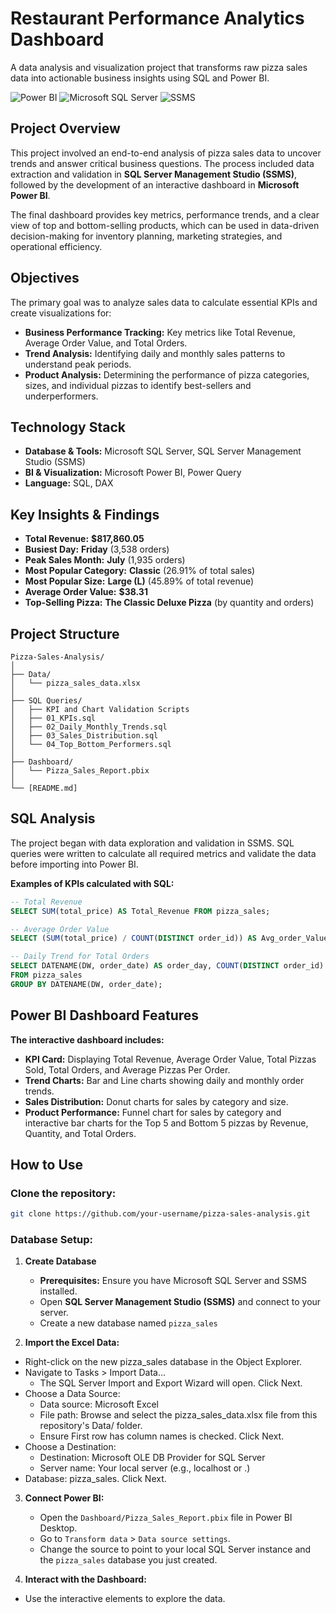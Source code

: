 # Restaurant Performance Analytics Dashboard

A data analysis and visualization project that transforms raw pizza sales data into actionable business insights using SQL and Power BI.

![Power BI](https://img.shields.io/badge/Power-BI-F2C811?style=for-the-badge&logo=powerbi&logoColor=black)
![Microsoft SQL Server](https://img.shields.io/badge/Microsoft%20SQL%20Server-CC2927?style=for-the-badge&logo=microsoft%20sql%20server&logoColor=white)
![SSMS](https://img.shields.io/badge/SSMS-CC2927?style=for-the-badge&logo=microsoft%20sql%20server&logoColor=white)

## Project Overview

This project involved an end-to-end analysis of pizza sales data to uncover trends and answer critical business questions. The process included data extraction and validation in **SQL Server Management Studio (SSMS)**, followed by the development of an interactive dashboard in **Microsoft Power BI**.

The final dashboard provides key metrics, performance trends, and a clear view of top and bottom-selling products, which can be used in data-driven decision-making for inventory planning, marketing strategies, and operational efficiency.

## Objectives

The primary goal was to analyze sales data to calculate essential KPIs and create visualizations for:
- **Business Performance Tracking:** Key metrics like Total Revenue, Average Order Value, and Total Orders.
- **Trend Analysis:** Identifying daily and monthly sales patterns to understand peak periods.
- **Product Analysis:** Determining the performance of pizza categories, sizes, and individual pizzas to identify best-sellers and underperformers.

## Technology Stack

- **Database & Tools:** Microsoft SQL Server, SQL Server Management Studio (SSMS)
- **BI & Visualization:** Microsoft Power BI, Power Query
- **Language:** SQL, DAX

## Key Insights & Findings

- **Total Revenue:** **$817,860.05**
- **Busiest Day:** **Friday** (3,538 orders)
- **Peak Sales Month:** **July** (1,935 orders)
- **Most Popular Category:** **Classic** (26.91% of total sales)
- **Most Popular Size:** **Large (L)** (45.89% of total revenue)
- **Average Order Value:** **$38.31**
- **Top-Selling Pizza:** **The Classic Deluxe Pizza** (by quantity and orders)

## Project Structure

```text
Pizza-Sales-Analysis/  
│  
├── Data/  
│   └── pizza_sales_data.xlsx  
│  
├── SQL Queries/  
│   ├── KPI and Chart Validation Scripts  
│   ├── 01_KPIs.sql  
│   ├── 02_Daily_Monthly_Trends.sql  
│   ├── 03_Sales_Distribution.sql  
│   └── 04_Top_Bottom_Performers.sql  
│  
├── Dashboard/  
│   └── Pizza_Sales_Report.pbix  
│  
└── [README.md]
```

## SQL Analysis

The project began with data exploration and validation in SSMS. SQL queries were written to calculate all required metrics and validate the data before importing into Power BI.

**Examples of KPIs calculated with SQL:**
```sql
-- Total Revenue
SELECT SUM(total_price) AS Total_Revenue FROM pizza_sales;

-- Average Order Value
SELECT (SUM(total_price) / COUNT(DISTINCT order_id)) AS Avg_order_Value FROM pizza_sales;

-- Daily Trend for Total Orders
SELECT DATENAME(DW, order_date) AS order_day, COUNT(DISTINCT order_id) AS total_orders
FROM pizza_sales
GROUP BY DATENAME(DW, order_date);
```

## Power BI Dashboard Features

**The interactive dashboard includes:**

- **KPI Card:** Displaying Total Revenue, Average Order Value, Total Pizzas Sold, Total Orders, and Average Pizzas Per Order.
- **Trend Charts:** Bar and Line charts showing daily and monthly order trends.
- **Sales Distribution:** Donut charts for sales by category and size.
- **Product Performance:** Funnel chart for sales by category and interactive bar charts for the Top 5 and Bottom 5 pizzas by Revenue, Quantity, and Total Orders.

## How to Use

### Clone the repository:

```bash
git clone https://github.com/your-username/pizza-sales-analysis.git
```

### Database Setup:

1.  **Create Database**
    - **Prerequisites:** Ensure you have Microsoft SQL Server and SSMS installed.
    - Open **SQL Server Management Studio (SSMS)** and connect to your server.
    - Create a new database named `pizza_sales`
      
2. **Import the Excel Data:**

- Right-click on the new pizza_sales database in the Object Explorer.
- Navigate to Tasks > Import Data...
  - The SQL Server Import and Export Wizard will open. Click Next.
- Choose a Data Source:
  - Data source: Microsoft Excel
  - File path: Browse and select the pizza_sales_data.xlsx file from this repository's Data/ folder.
  - Ensure First row has column names is checked. Click Next.
- Choose a Destination:
  - Destination: Microsoft OLE DB Provider for SQL Server
  - Server name: Your local server (e.g., localhost or .)
- Database: pizza_sales. Click Next.

3.  **Connect Power BI:**
    - Open the `Dashboard/Pizza_Sales_Report.pbix` file in Power BI Desktop.
    - Go to `Transform data` > `Data source settings`.
    - Change the source to point to your local SQL Server instance and the `pizza_sales` database you just created.

4. **Interact with the Dashboard:**

  - Use the interactive elements to explore the data.


